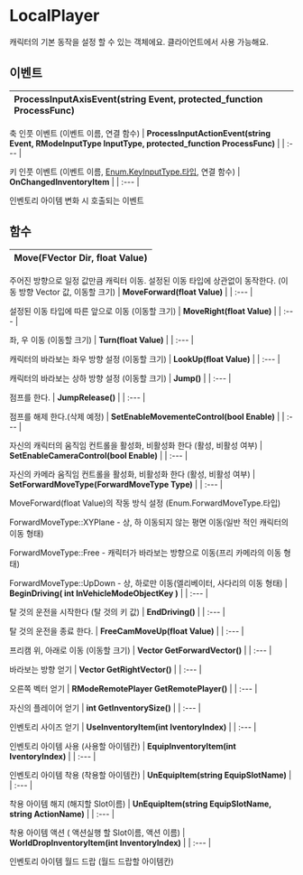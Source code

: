 # **LocalPlayer**


캐릭터의 기본 동작을 설정 할 수 있는 객체에요. 클라이언트에서 사용 가능해요. 
## **이벤트**

| **ProcessInputAxisEvent(string Event, protected_function ProcessFunc)** |
| :--- |

축 인풋 이벤트 (이벤트 이름, 연결 함수) 
| **ProcessInputActionEvent(string Event, RModeInputType InputType, protected_function ProcessFunc)** |
| :--- |

키 인풋 이벤트 (이벤트 이름, [Enum.KeyInputType.타입](https://ditoland-utplus.gitbook.io/ditoland/api-reference/enums/keyinputtype), 연결 함수) 
| **OnChangedInventoryItem** |
| :--- |

인벤토리 아이템 변화 시 호출되는 이벤트 
## **함수**

| **Move(FVector Dir, float Value)** |
| :--- |

주어진 방향으로 일정 값만큼 캐릭터 이동. 설정된 이동 타입에 상관없이 동작한다. (이동 방향 Vector 값, 이동할 크기) 
| **MoveForward(float Value)** |
| :--- |

설정된 이동 타입에 따른 앞으로 이동 (이동할 크기) 
| **MoveRight(float Value)** |
| :--- |

좌, 우 이동 (이동할 크기) 
| **Turn(float Value)** |
| :--- |

캐릭터의 바라보는 좌우 방향 설정 (이동할 크기) 
| **LookUp(float Value)** |
| :--- |

캐릭터의 바라보는 상하 방향 설정 (이동할 크기) 
| **Jump()** |
| :--- |

점프를 한다. 
| **JumpRelease()** |
| :--- |

점프를 해제 한다.(삭제 예정) 
| **SetEnableMovementeControl(bool Enable)** |
| :--- |

자신의 캐릭터의 움직임 컨트롤을 활성화, 비활성화 한다 (활성, 비활성 여부) 
| **SetEnableCameraControl(bool Enable)** |
| :--- |

자신의 카메라 움직임 컨트롤을 활성화, 비활성화 한다 (활성, 비활성 여부) 
| **SetForwardMoveType(ForwardMoveType Type)** |
| :--- |

MoveForward(float Value)의 작동 방식 설정 (Enum.ForwardMoveType.타입) 

ForwardMoveType::XYPlane - 상, 하 이동되지 않는 평면 이동(일반 적인 캐릭터의 이동 형태) 

ForwardMoveType::Free - 캐릭터가 바라보는 방향으로 이동(프리 카메라의 이동 형태) 

ForwardMoveType::UpDown - 상, 하로만 이동(엘리베이터, 사다리의 이동 형태) 
| **BeginDriving( int InVehicleModeObjectKey )** |
| :--- |

탈 것의 운전을 시작한다 (탈 것의 키 값) 
| **EndDriving()** |
| :--- |

탈 것의 운전을 종료 한다. 
| **FreeCamMoveUp(float Value)** |
| :--- |

프리캠 위, 아래로 이동 (이동할 크기) 
| **Vector GetForwardVector()** |
| :--- |

바라보는 방향 얻기 
| **Vector GetRightVector()** |
| :--- |

오른쪽 벡터 얻기 
| **RModeRemotePlayer GetRemotePlayer()** |
| :--- |

자신의 플레이어 얻기 
| **int GetInventorySize()** |
| :--- |

인벤토리 사이즈 얻기 
| **UseInventoryItem(int IventoryIndex)** |
| :--- |

인벤토리 아이템 사용 (사용할 아이템칸) 
| **EquipInventoryItem(int IventoryIndex)** |
| :--- |

인벤토리 아이템 착용 (착용할 아이템칸) 
| **UnEquipItem(string EquipSlotName)** |
| :--- |

착용 아이템 해지 (해지할 Slot이름) 
| **UnEquipItem(string EquipSlotName, string ActionName)** |
| :--- |

착용 아이템 액션 ( 액션실행 할 Slot이름, 액션 이름) 
| **WorldDropInventoryItem(int InventoryIndex)** |
| :--- |

인벤토리 아이템 월드 드랍 (월드 드랍할 아이템칸) 
